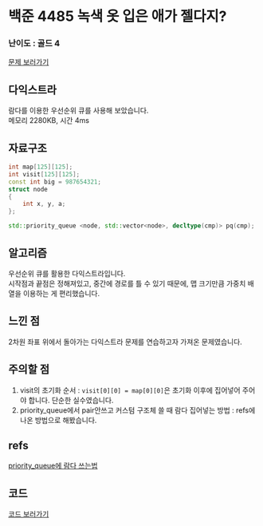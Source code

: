 # 백준 4485 녹색 옷 입은 애가 젤다지?
 
### 난이도 : 골드 4
[문제 보러가기](https://www.acmicpc.net/problem/4485)
  
## 다익스트라
람다를 이용한 우선순위 큐를 사용해 보았습니다.  
메모리 	2280KB, 시간 4ms
  
  
## 자료구조
```c++
int map[125][125];
int visit[125][125];
const int big = 987654321;
struct node 
{
	int x, y, a;
};

std::priority_queue <node, std::vector<node>, decltype(cmp)> pq(cmp);
```

## 알고리즘
우선순위 큐를 활용한 다익스트라입니다.  
시작점과 끝점은 정해져있고, 중간에 경로를 틀 수 있기 때문에, 맵 크기만큼 가중치 배열을 이용하는 게 편리했습니다.


## 느낀 점
2차원 좌표 위에서 돌아가는 다익스트라 문제를 연습하고자 가져온 문제였습니다.  

## 주의할 점
1. visit의 초기화 순서 : ```visit[0][0] = map[0][0]```은 초기화 이후에 집어넣어 주어야 합니다. 단순한 실수였습니다.
2. priority_queue에서 pair안쓰고 커스텀 구조체 쓸 때 람다 집어넣는 방법 : refs에 나온 방법으로 해봤습니다.

## refs
[priority_queue에 람다 쓰는법](https://blog.naver.com/typeon/221584690090)

## 코드
[코드 보러가기](../source/boj4485.cpp)
